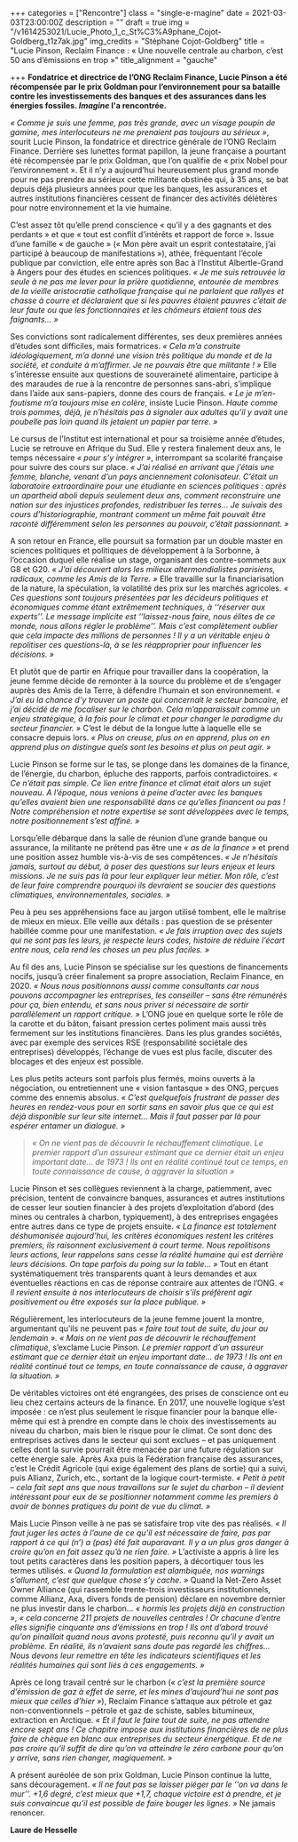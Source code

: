 +++
categories = ["Rencontre"]
class = "single-e-magine"
date = 2021-03-03T23:00:00Z
description = ""
draft = true
img = "/v1614253021/Lucie_Photo_1_c_St%C3%A9phane_Cojot-Goldberg_t1z7ak.jpg"
img_credits = "Stéphane Cojot-Goldberg"
title = "Lucie Pinson, Reclaim Finance : « Une nouvelle centrale au charbon, c’est 50 ans d’émissions en trop »"
title_alignment = "gauche"

+++
**Fondatrice et directrice de l’ONG Reclaim Finance, Lucie Pinson a été récompensée par le prix Goldman pour l’environnement pour sa bataille contre les investissements des banques et des assurances dans les énergies fossiles. _Imagine_ l'a rencontrée.**

_« Comme je suis une femme, pas très grande, avec un visage poupin de gamine, mes interlocuteurs ne me prenaient pas toujours au sérieux »_, sourit Lucie Pinson, la fondatrice et directrice générale de l’ONG Reclaim Finance. Derrière ses lunettes format papillon, la jeune française a pourtant été récompensée par le prix Goldman, que l’on qualifie de « prix Nobel pour l’environnement ». Et il n’y a aujourd’hui heureusement plus grand monde pour ne pas prendre au sérieux cette militante obstinée qui, à 35 ans, se bat depuis déjà plusieurs années pour que les banques, les assurances et autres institutions financières cessent de financer des activités délétères pour notre environnement et la vie humaine.

C’est assez tôt qu’elle prend conscience « qu’il y a des gagnants et des perdants » et que « tout est conflit d’intérêts et rapport de force ». Issue d’une famille « de gauche » (« Mon père avait un esprit contestataire, j’ai participé à beaucoup de manifestations »), athée, fréquentant l’école publique par conviction, elle entre après son Bac à l’Institut Albertle-Grand à Angers pour des études en sciences politiques. _« Je me suis retrouvée la seule à ne pas me lever pour la prière quotidienne, entourée de membres de la vieille aristocratie catholique française qui ne parlaient que rallyes et chasse à courre et déclaraient que si les pauvres étaient pauvres c’était de leur faute ou que les fonctionnaires et les chômeurs étaient tous des faignants… »_

Ses convictions sont radicalement différentes, ses deux premières années d’études sont difficiles, mais formatrices. _« Cela m’a construite idéologiquement, m’a donné une vision très politique du monde et de la société, et conduite à m’affirmer. Je ne pouvais être que militante ! »_ Elle s’intéresse ensuite aux questions de souveraineté alimentaire, participe à des maraudes de rue à la rencontre de personnes sans-abri, s’implique dans l’aide aux sans-papiers, donne des cours de français. _« Le je m’en-foutisme m’a toujours mise en colère_, insiste Lucie Pinson. _Haute comme trois pommes, déjà, je n’hésitais pas à signaler aux adultes qu’il y avait une poubelle pas loin quand ils jetaient un papier par terre. »_ 

Le cursus de l’Institut est international et pour sa troisième année d’études, Lucie se retrouve en Afrique du Sud. Elle y restera finalement deux ans, le temps nécessaire _« pour s’y intégrer »_, interrompant sa scolarité française pour suivre des cours sur place. _« J’ai réalisé en arrivant que j’étais une femme, blanche, venant d’un pays anciennement colonisateur. C’était un laboratoire extraordinaire pour une étudiante en sciences politiques : après un apartheid aboli depuis seulement deux ans, comment reconstruire une nation sur des injustices profondes, redistribuer les terres… Je suivais des cours d’historiographie, montrant comment un même fait pouvait être raconté différemment selon les personnes au pouvoir, c’était passionnant. »_

A son retour en France, elle poursuit sa formation par un double master en sciences politiques et politiques de développement à la Sorbonne, à l’occasion duquel elle réalise un stage, organisant des contre-sommets aux G8 et G20. _« J’ai découvert alors les milieux altermondialistes parisiens, radicaux, comme les Amis de la Terre. »_ Elle travaille sur la financiarisation de la nature, la spéculation, la volatilité des prix sur les marchés agricoles. _« Ces questions sont toujours présentées par les décideurs politiques et économiques comme étant extrêmement techniques, à ‘‘réserver aux experts’’. Le message implicite est ‘‘laissez-nous faire, nous élites de ce monde, nous allons régler le problème’’. Mais c’est complètement oublier que cela impacte des millions de personnes ! Il y a un véritable enjeu à repolitiser ces questions-là, à se les réapproprier pour influencer les décisions. »_

Et plutôt que de partir en Afrique pour travailler dans la coopération, la jeune femme décide de remonter à la source du problème et de s’engager auprès des Amis de la Terre, à défendre l’humain et son environnement. _« J’ai eu la chance d’y trouver un poste qui concernait le secteur bancaire, et j’ai décidé de me focaliser sur le charbon. Cela m’apparaissait comme un enjeu stratégique, à la fois pour le climat et pour changer le paradigme du secteur financier. »_ C’est le début de la longue lutte à laquelle elle se consacre depuis lors. _« Plus on creuse, plus on en apprend, plus on en apprend plus on distingue quels sont les besoins et plus on peut agir. »_

Lucie Pinson se forme sur le tas, se plonge dans les domaines de la finance, de l’énergie, du charbon, épluche des rapports, parfois contradictoires. _« Ce n’était pas simple. Ce lien entre finance et climat était alors un sujet nouveau. A l’époque, nous venions à peine d’acter avec les banques qu’elles avaient bien une responsabilité dans ce qu’elles financent ou pas ! Notre compréhension et notre expertise se sont développées avec le temps, notre positionnement s’est affiné. »_

Lorsqu’elle débarque dans la salle de réunion d’une grande banque ou assurance, la militante ne prétend pas être une _« as de la finance »_ et prend une position assez humble vis-à-vis de ses compétences. _« Je n’hésitais jamais, surtout au début, à poser des questions sur leurs enjeux et leurs missions. Je ne suis pas là pour leur expliquer leur métier. Mon rôle, c’est de leur faire comprendre pourquoi ils devraient se soucier des questions climatiques, environnementales, sociales. »_

Peu à peu ses appréhensions face au jargon utilisé tombent, elle le maîtrise de mieux en mieux. Elle veille aux détails : pas question de se présenter habillée comme pour une manifestation. _« Je fais irruption avec des sujets qui ne sont pas les leurs, je respecte leurs codes, histoire de réduire l’écart entre nous, cela rend les choses un peu plus faciles. »_ 

Au fil des ans, Lucie Pinson se spécialise sur les questions de financements nocifs, jusqu’à créer finalement sa propre association, Reclaim Finance, en 2020. _« Nous nous positionnons aussi comme consultants car nous pouvons accompagner les entreprises, les conseiller – sans être rémunérés pour ça, bien entendu, et sans nous priver si nécessaire de sortir parallèlement un rapport critique. »_ L’ONG joue en quelque sorte le rôle de la carotte et du bâton, faisant pression certes poliment mais aussi très fermement sur les institutions financières. Dans les plus grandes sociétés, avec par exemple des services RSE (responsabilité sociétale des entreprises) développés, l’échange de vues est plus facile, discuter des blocages et des enjeux est possible.

Les plus petits acteurs sont parfois plus fermés, moins ouverts à la négociation, ou entretiennent une « vision fantasque » des ONG, perçues comme des ennemis absolus. _« C’est quelquefois frustrant de passer des heures en rendez-vous pour en sortir sans en savoir plus que ce qui est déjà disponible sur leur site internet… Mais il faut passer par là pour espérer entamer un dialogue. »_

> _« On ne vient pas de découvrir le réchauffement climatique. Le premier rapport d’un assureur estimant que ce dernier était un enjeu important date… de 1973 ! Ils ont en réalité continué tout ce temps, en toute connaissance de cause, à aggraver la situation »_

Lucie Pinson et ses collègues reviennent à la charge, patiemment, avec précision, tentent de convaincre banques, assurances et autres institutions de cesser leur soutien financier à des projets d’exploitation d’abord (des mines ou centrales à charbon, typiquement), à des entreprises engagées entre autres dans ce type de projets ensuite. _« La finance est totalement déshumanisée aujourd’hui, les critères économiques restent les critères premiers, ils raisonnent exclusivement à court terme. Nous repolitisons leurs actions, leur rappelons sans cesse la réalité humaine qui est derrière leurs décisions. On tape parfois du poing sur la table… »_ Tout en étant systématiquement très transparents quant à leurs demandes et aux éventuelles réactions en cas de réponse contraire aux attentes de l’ONG. _« Il revient ensuite à nos interlocuteurs de choisir s’ils préfèrent agir positivement ou être exposés sur la place publique. »_

Régulièrement, les interlocuteurs de la jeune femme jouent la montre, argumentant qu’ils ne peuvent pas _« faire tout tout de suite, du jour au lendemain ». « Mais on ne vient pas de découvrir le réchauffement climatique_, s’exclame Lucie Pinson. _Le premier rapport d’un assureur estimant que ce dernier était un enjeu important date… de 1973 ! Ils ont en réalité continué tout ce temps, en toute connaissance de cause, à aggraver la situation. »_

De véritables victoires ont été engrangées, des prises de conscience ont eu lieu chez certains acteurs de la finance. En 2017, une nouvelle logique s’est imposée : ce n’est plus seulement le risque financier pour la banque elle-même qui est à prendre en compte dans le choix des investissements au niveau du charbon, mais bien le risque pour le climat. Ce sont donc des entreprises actives dans le secteur qui sont exclues – et pas uniquement celles dont la survie pourrait être menacée par une future régulation sur cette énergie sale. Après Axa puis la Fédération française des assurances, c’est le Crédit Agricole (qui exige également des plans de sortie) qui a suivi, puis Allianz, Zurich, etc., sortant de la logique court-termiste. _« Petit à petit – cela fait sept ans que nous travaillons sur le sujet du charbon – il devient intéressant pour eux de se positionner notamment comme les premiers à avoir de bonnes pratiques du point de vue du climat. »_

Mais Lucie Pinson veille à ne pas se satisfaire trop vite des pas réalisés. _« Il faut juger les actes à l’aune de ce qu’il est nécessaire de faire, pas par rapport à ce qui (n’) a (pas) été fait auparavant. Il y a un plus gros danger à croire qu’on en fait assez qu’à ne rien faire. »_ L’activiste a appris à lire les tout petits caractères dans les position papers, à décortiquer tous les termes utilisés. _« Quand la formulation est alambiquée, nos warnings s’allument, c’est que quelque chose s’y cache. »_ Quand la Net-Zero Asset Owner Alliance (qui rassemble trente-trois investisseurs institutionnels, comme Allianz, Axa, divers fonds de pension) déclare en novembre dernier ne plus investir dans le charbon… _« hormis les projets déjà en construction »_, _« cela concerne 211 projets de nouvelles centrales ! Or chacune d’entre elles signifie cinquante ans d’émissions en trop ! Ils ont d’abord trouvé qu’on pinaillait quand nous avons protesté, puis reconnu qu’il y avait un problème. En réalité, ils n’avaient sans doute pas regardé les chiffres… Nous devons leur remettre en tête les indicateurs scientifiques et les réalités humaines qui sont liés à ces engagements. »_

Après ce long travail centré sur le charbon (_« c’est la première source d’émission de gaz à effet de serre, et les mines d’aujourd’hui ne sont pas mieux que celles d’hier »_), Reclaim Finance s’attaque aux pétrole et gaz non-conventionnels – pétrole et gaz de schiste, sables bitumineux, extraction en Arctique. _« Et il faut le faire tout de suite, ne pas attendre encore sept ans ! Ce chapitre impose aux institutions financières de ne plus faire de chèque en blanc aux entreprises du secteur énergétique. Et de ne pas croire qu’il suffit de dire qu’on va atteindre le zéro carbone pour qu’on y arrive, sans rien changer, magiquement. »_

A présent auréolée de son prix Goldman, Lucie Pinson continue la lutte, sans découragement. _« Il ne faut pas se laisser piéger par le ‘‘on va dans le mur’’. +1,6 degré, c’est mieux que +1,7, chaque victoire est à prendre, et je suis convaincue qu’il est possible de faire bouger les lignes. »_ Ne jamais renoncer. 

**Laure de Hesselle**